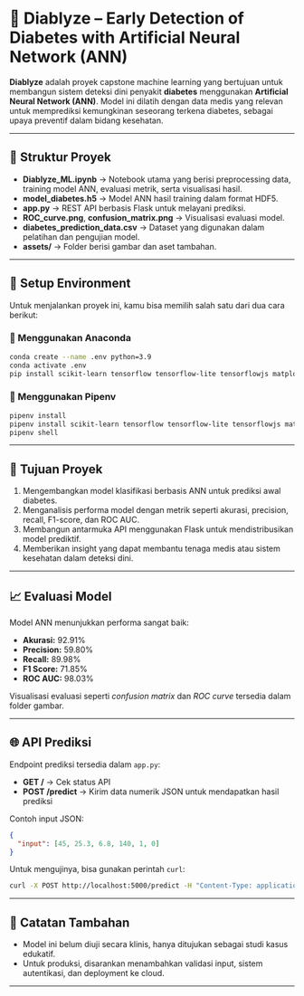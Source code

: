 # 🤖 Diablyze – Early Detection of Diabetes with Artificial Neural Network (ANN)

**Diablyze** adalah proyek capstone machine learning yang bertujuan untuk membangun sistem deteksi dini penyakit **diabetes** menggunakan **Artificial Neural Network (ANN)**. Model ini dilatih dengan data medis yang relevan untuk memprediksi kemungkinan seseorang terkena diabetes, sebagai upaya preventif dalam bidang kesehatan.

---

## 📂 Struktur Proyek

- **Diablyze_ML.ipynb** → Notebook utama yang berisi preprocessing data, training model ANN, evaluasi metrik, serta visualisasi hasil.
- **model_diabetes.h5** → Model ANN hasil training dalam format HDF5.
- **app.py** → REST API berbasis Flask untuk melayani prediksi.
- **ROC_curve.png**, **confusion_matrix.png** → Visualisasi evaluasi model.
- **diabetes_prediction_data.csv** → Dataset yang digunakan dalam pelatihan dan pengujian model.
- **assets/** → Folder berisi gambar dan aset tambahan.

---

## 🚀 Setup Environment

Untuk menjalankan proyek ini, kamu bisa memilih salah satu dari dua cara berikut:

### 🧪 Menggunakan Anaconda
```bash
conda create --name .env python=3.9  
conda activate .env  
pip install scikit-learn tensorflow tensorflow-lite tensorflowjs matplotlib keras numpy flask
```

### 🐍 Menggunakan Pipenv
```bash
pipenv install  
pipenv install scikit-learn tensorflow tensorflow-lite tensorflowjs matplotlib keras numpy flask  
pipenv shell
```

---

## 🎯 Tujuan Proyek

1. Mengembangkan model klasifikasi berbasis ANN untuk prediksi awal diabetes.
2. Menganalisis performa model dengan metrik seperti akurasi, precision, recall, F1-score, dan ROC AUC.
3. Membangun antarmuka API menggunakan Flask untuk mendistribusikan model prediktif.
4. Memberikan insight yang dapat membantu tenaga medis atau sistem kesehatan dalam deteksi dini.

---

## 📈 Evaluasi Model

Model ANN menunjukkan performa sangat baik:

- **Akurasi:** 92.91%
- **Precision:** 59.80%
- **Recall:** 89.98%
- **F1 Score:** 71.85%
- **ROC AUC:** 98.03%

Visualisasi evaluasi seperti *confusion matrix* dan *ROC curve* tersedia dalam folder gambar.

---

## 🌐 API Prediksi

Endpoint prediksi tersedia dalam `app.py`:

- **GET /** → Cek status API
- **POST /predict** → Kirim data numerik JSON untuk mendapatkan hasil prediksi

Contoh input JSON:
```json
{
  "input": [45, 25.3, 6.8, 140, 1, 0]
}
```

Untuk mengujinya, bisa gunakan perintah `curl`:
```bash
curl -X POST http://localhost:5000/predict -H "Content-Type: application/json" -d '{"input": [45, 25.3, 6.8, 140, 1, 0]}'
```

---

## 📌 Catatan Tambahan

- Model ini belum diuji secara klinis, hanya ditujukan sebagai studi kasus edukatif.
- Untuk produksi, disarankan menambahkan validasi input, sistem autentikasi, dan deployment ke cloud.
---
